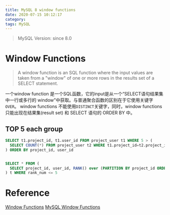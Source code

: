 ```yaml
---
title: MySQL 8 window functions
date: 2020-07-15 10:12:17
category:
tags: MySQL
---
```

> MySQL Version: since 8.0

# Window Functions
> A window function is an SQL function where the input values are taken from a "window" of one or more rows in the results set of a SELECT statement.

一个window function 是一个SQL函数，它的input是从一个“SELECT语句结果集中一行或多行的 window”中获取。与普通聚合函数的区别在于它使用关键字 `OVER`。
window functions 不能使用`DISTINCT`关键字，同时，window functions 只能出现在结果集(result set) 和 SELECT 语句的 ORDER BY 中。

## TOP 5 each group
```sql
SELECT t1.project_id, t1.user_id FROM project_user t1 WHERE 5 > (
  SELECT COUNT(*) FROM project_user t2 WHERE t1.project_id=t2.project_id AND t1.user_id>t2.user_id
) ORDER BY project_id, user_id


SELECT * FROM (
  SELECT project_id, user_id, RANK() over (PARTITION BY project_id ORDER BY user_id) as rank_num FROM project_user ORDER BY project_id, user_id
) t WHERE rank_num <= 5 
```

# Reference
[Window Functions](https://www.sqlite.org/windowfunctions.html#:~:text=A%20window%20function%20is%20an,it%20is%20a%20window%20function.)
[MySQL Window Functions](https://www.mysqltutorial.org/mysql-window-functions/)